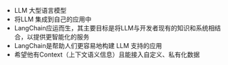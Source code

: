 - LLM
    大型语言模型
- 将LLM 集成到自己的应用中
- LangChain应运而生，其主要目标是将LLM与开发者现有的知识和系统相结合，以提供更智能化的服务
- LangChain是帮助人们更容易地构建 LLM 支持的应用
- 希望他有Context（上下文语义信息）且能接入自定义、私有化数据
